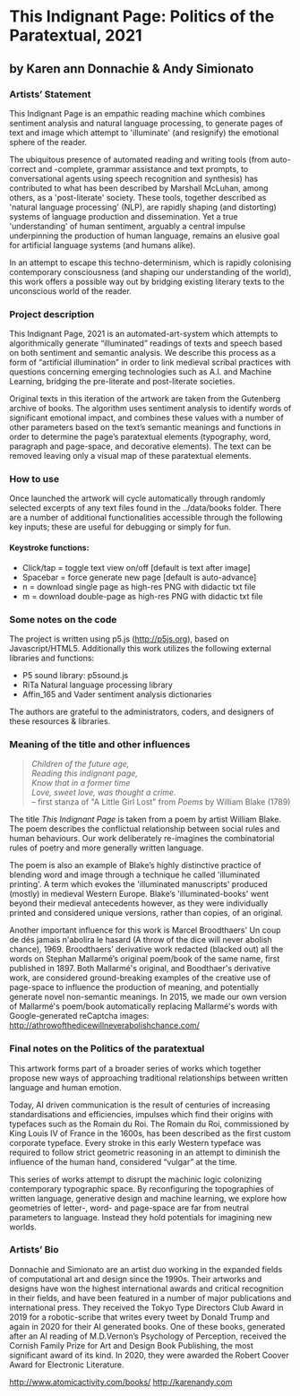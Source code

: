 # This Indignant Page: Politics of the Paratextual, 2021
## by Karen ann Donnachie & Andy Simionato
### Artists’ Statement
This Indignant Page is an empathic reading machine which combines sentiment analysis and natural language processing, to generate pages of text and image which attempt to 'illuminate' (and resignify) the emotional sphere of the reader.

The ubiquitous presence of automated reading and writing tools (from auto-correct and -complete, grammar assistance and text prompts, to conversational agents using speech recognition and synthesis) has contributed to what has been described by Marshall McLuhan, among others, as a 'post-literate' society. These tools, together described as 'natural language processing' (NLP), are rapidly shaping (and distorting) systems of language production and dissemination. Yet a true 'understanding' of human sentiment, arguably a central impulse underpinning the production of human language, remains an elusive goal for artificial language systems (and humans alike).

In an attempt to escape this techno-determinism, which is rapidly colonising contemporary consciousness (and shaping our understanding of the world), this work offers a possible way out by bridging existing literary texts to the unconscious world of the reader.

### Project description
This Indignant Page, 2021 is an automated-art-system which attempts to algorithmically generate “illuminated” readings of texts and speech based on both sentiment and semantic analysis. We describe this process as a form of “artificial illumination” in order to link medieval scribal practices with questions concerning emerging technologies such as A.I. and Machine Learning, bridging the pre-literate and post-literate societies.

Original texts in this iteration of the artwork are taken from the Gutenberg archive of books. The algorithm uses sentiment analysis to identify words of significant emotional impact, and combines these values with a number of other parameters based on the text’s semantic meanings and functions in order to determine the page’s paratextual elements (typography, word, paragraph and page-space, and decorative elements). The text can be removed leaving only a visual map of these paratextual elements. 

### How to use
Once launched the artwork will cycle automatically through randomly selected excerpts of any text files found in the ../data/books folder. There are a number of additional functionalities accessible through the following key inputs; these are useful for debugging or simply for fun.
#### Keystroke functions:
* Click/tap = toggle text view on/off [default is text after image]
* Spacebar = force generate new page [default is auto-advance]
* n = download single page as high-res PNG with didactic txt file 
* m = download double-page as high-res PNG with didactic txt file

### Some notes on the code
The project is written using p5.js (http://p5js.org), based on Javascript/HTML5. 
Additionally this work utilizes the following external libraries and functions:
* P5 sound library: p5sound.js
* RiTa Natural language processing library
* Affin_165 and Vader sentiment analysis dictionaries

The authors are grateful to the administrators, coders, and designers of these resources & libraries.

### Meaning of the title and other influences

> *Children of the future age,*<br/>
> *Reading this indignant page,*<br/>
> *Know that in a former time*<br/>
> *Love, sweet love, was thought a crime.*<br/>
> – first stanza of "A Little Girl Lost" from *Poems* by William Blake (1789)

The title *This Indignant Page* is taken from a poem by artist William Blake. The poem describes the conflictual relationship between social rules and human behaviours. Our work deliberately re-imagines the combinatorial rules of poetry and more generally written language.  

The poem is also an example of Blake’s highly distinctive practice of blending word and image through a technique he called 'illuminated printing'. A term which evokes the 'illuminated manuscripts' produced (mostly) in medieval Western Europe. Blake’s 'illuminated-books' went beyond their medieval antecedents however, as they were individually printed and considered unique versions, rather than copies, of an original.

Another important influence for this work is Marcel Broodthaers' Un coup de dés jamais n'abolira le hasard (A throw of the dice will never abolish chance), 1969. Broodthaers’ derivative work redacted (blacked out) all the words on Stephan Mallarmé’s original poem/book of the same name, first published in 1897. Both Mallarmé's original, and Boodthaer's derivative work, are considered ground-breaking examples of the creative use of page-space to influence the production of meaning, and potentially generate novel non-semantic meanings. In 2015, we made our own version of Mallarmé's poem/book automatically replacing Mallarmé's words with Google-generated reCaptcha images: http://athrowofthedicewillneverabolishchance.com/

### Final notes on the Politics of the paratextual
This artwork forms part of a broader series of works which together propose new ways of approaching traditional relationships between written language and human emotion.

Today, AI driven communication is the result of centuries of increasing standardisations and efficiencies, impulses which find their origins with typefaces such as the Romain du Roi. The Romain du Roi, commissioned by King Louis IV of France in the 1600s, has been described as the first custom corporate typeface. Every stroke in this early Western typeface was required to follow strict geometric reasoning in an attempt to diminish the influence of the human hand, considered “vulgar” at the time.

This series of works attempt to disrupt the machinic logic colonizing contemporary typographic space. By reconfiguring the topographies of written language, generative design and machine learning, we explore how geometries of letter-, word- and page-space are far from neutral parameters to language. Instead they hold potentials for imagining new worlds.

### Artists’ Bio
Donnachie and Simionato are an artist duo working in the expanded fields of computational art and design since the 1990s. Their artworks and designs have won the highest international awards and critical recognition in their fields, and have been featured in a number of major publications and international press. They received the Tokyo Type Directors Club Award in 2019 for a robotic-scribe that writes every tweet by Donald Trump and again in 2020 for their AI generated books. One of these books, generated after an AI reading of M.D.Vernon’s Psychology of Perception, received the Cornish Family Prize for Art and Design Book Publishing, the most significant award of its kind. In 2020, they were awarded the Robert Coover Award for Electronic Literature.

http://www.atomicactivity.com/books/
http://karenandy.com
